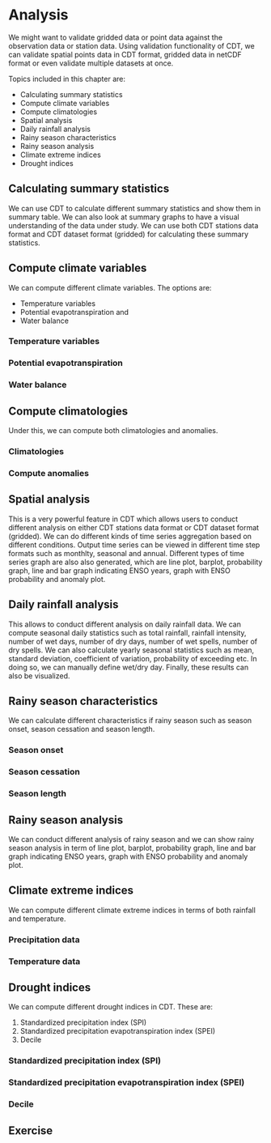 # Analysis
We might want to validate gridded data or point data against the observation data or station data. Using validation functionality of CDT, we can validate spatial points data in CDT format, gridded data in netCDF format or even validate multiple datasets at once.


Topics included in this chapter are:

* Calculating summary statistics
* Compute climate variables
* Compute climatologies
* Spatial analysis
* Daily rainfall analysis
* Rainy season characteristics
* Rainy season analysis
* Climate extreme indices
* Drought indices


## Calculating summary statistics
We can use CDT to calculate different summary statistics and show them in summary table. We can also look at summary graphs to have a visual understanding of the data under study. We can use both CDT stations data format and CDT dataset format (gridded) for calculating these summary statistics.


## Compute climate variables
We can compute different climate variables. The options are:

* Temperature variables
* Potential evapotranspiration and
* Water balance

### Temperature variables

### Potential evapotranspiration

### Water balance

## Compute climatologies

Under this, we can compute both climatologies and anomalies.

### Climatologies

### Compute anomalies

## Spatial analysis
This is a very powerful feature in CDT which allows users to conduct different analysis on either CDT stations data format or CDT dataset format (gridded). We can do different kinds of time series aggregation based on different conditions. Output time series can be viewed in different time step formats such as monthlty, seasonal and annual. Different types of time series graph are also also generated, which are line plot, barplot, probability graph, line and bar graph indicating ENSO years, graph with ENSO probability and anomaly plot.

## Daily rainfall analysis
This allows to conduct different analysis on daily rainfall data. We can compute seasonal daily statistics such as total rainfall, rainfall intensity, number of wet days, number of dry days, number of wet spells, number of dry spells. We can also calculate yearly seasonal statistics such as mean, standard deviation, coefficient of variation, probability of exceeding etc. In doing so, we can manually define wet/dry day. Finally, these results can also be visualized.

## Rainy season characteristics
We can calculate different characteristics if rainy season such as season onset, season cessation and season length.

### Season onset

### Season cessation

### Season length

## Rainy season analysis
We can conduct different analysis of rainy season and we can show rainy season analysis in term of line plot, barplot, probability graph, line and bar graph indicating ENSO years, graph with ENSO probability and anomaly plot.

## Climate extreme indices
We can compute different climate extreme indices in terms of both rainfall and temperature.

### Precipitation data

### Temperature data

## Drought indices
We can compute different drought indices in CDT. These are:

1. Standardized precipitation index (SPI)
2. Standardized precipitation evapotranspiration index (SPEI)
3. Decile

### Standardized precipitation index (SPI)

### Standardized precipitation evapotranspiration index (SPEI)

### Decile

## Exercise
